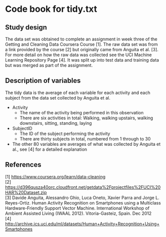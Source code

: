 # Code book for tidy.txt
  
  
## Study design
The data set was obtained to complete an assignment in week three of the Getting and Cleaning Data Coursera Course [1].
The raw data set was from a link provided by the course [2] but originally came from Anguita et al. [3].
For more detail on how the raw data was collected see the UCI Machine Learning Repository Page [4].
It was split up into test data and training data but was merged as part of the assignment.
  
## Description of variables

The tidy data is the average of each variable for each activity and each subject from the data set collected by Anguita et al.
  
* Activity
  * The name of the activity being performed in this observation
  * There are six activities in total: Walking, walking upstairs, walking downstairs, sitting, standing, laying
* SubjectID
  * The ID of the subject performing the activity
  * There are thirty subjects in total, numbered from 1 through to 30
* The other 80 variables are averages of what was collected by Anguita et al., see [4] for a detailed explanation
  
## References  
[1] https://www.coursera.org/learn/data-cleaning  
[2] https://d396qusza40orc.cloudfront.net/getdata%2Fprojectfiles%2FUCI%20HAR%20Dataset.zip  
[3] Davide Anguita, Alessandro Ghio, Luca Oneto, Xavier Parra and Jorge L. Reyes-Ortiz. Human Activity Recognition on Smartphones using a Multiclass Hardware-Friendly Support Vector Machine. International Workshop of Ambient Assisted Living (IWAAL 2012). Vitoria-Gasteiz, Spain. Dec 2012  
[4] http://archive.ics.uci.edu/ml/datasets/Human+Activity+Recognition+Using+Smartphones
